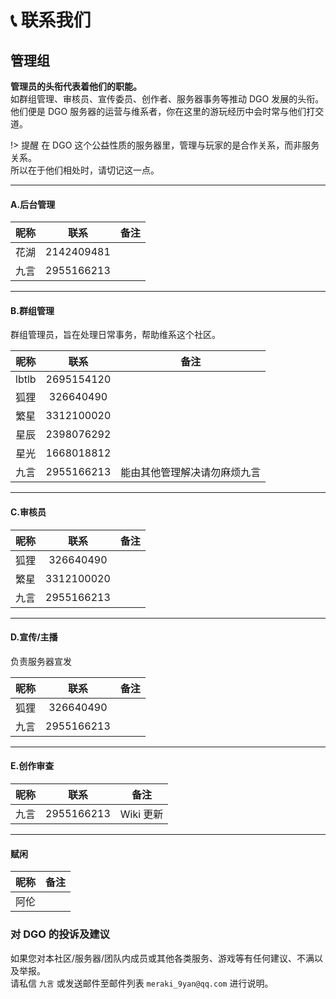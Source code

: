 <!-- other/contact -->

# 📞 联系我们

## 管理组

**管理员的头衔代表着他们的职能。** <br/>
如群组管理、审核员、宣传委员、创作者、服务器事务等推动 DGO 发展的头衔。<br/>
他们便是 DGO 服务器的运营与维系者，你在这里的游玩经历中会时常与他们打交道。<br/>

!> 提醒
在 DGO 这个公益性质的服务器里，管理与玩家的是合作关系，而非服务关系。<br/>
所以在于他们相处时，请切记这一点。

---

#### A.后台管理

| 昵称 |    联系    | 备注 |
| :--: | :--------: | ---- |
| 花湖 | 2142409481 |      |
| 九言 | 2955166213 |      |

---

#### B.群组管理

群组管理员，旨在处理日常事务，帮助维系这个社区。

|   昵称   |    联系    |             备注             |
| :------: | :--------: | :--------------------------: |
|  lbtlb   | 2695154120 |                              |
|   狐狸   | 326640490  |                              |
|   繁星   | 3312100020 |                              |
|   星辰   | 2398076292 |                              |
|   星光   | 1668018812 |                              |
|   九言   | 2955166213 | 能由其他管理解决请勿麻烦九言 |

---

#### C.审核员

|   昵称   |    联系    | 备注 |
| :------: | :--------: | :--: |
|   狐狸   | 326640490  |      |
|   繁星   | 3312100020 |      |
|   九言   | 2955166213 |      |

---

#### D.宣传/主播

负责服务器宣发

| 昵称 |    联系    | 备注 |
| :--: | :--------: | :--: |
| 狐狸 | 326640490  |      |
| 九言 | 2955166213 |      |

---

#### E.创作审查

| 昵称 |    联系    | 备注      |
| :--: | :--------: | --------- |
| 九言 | 2955166213 | Wiki 更新 |

---

#### 赋闲

| 昵称 | 备注 |
| :--: | :--: |
| 阿伦 |      |

### 对 DGO 的投诉及建议

如果您对本社区/服务器/团队内成员或其他各类服务、游戏等有任何建议、不满以及举报。<br/>
请私信 `九言` 或发送邮件至邮件列表 `meraki_9yan@qq.com` 进行说明。
